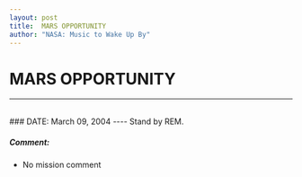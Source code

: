 ```yaml
---
layout: post
title:  MARS OPPORTUNITY
author: "NASA: Music to Wake Up By"
---
```


# MARS OPPORTUNITY
----
<br/>
### DATE: March 09, 2004
----
Stand by REM.

##### Comment:
* No mission comment
